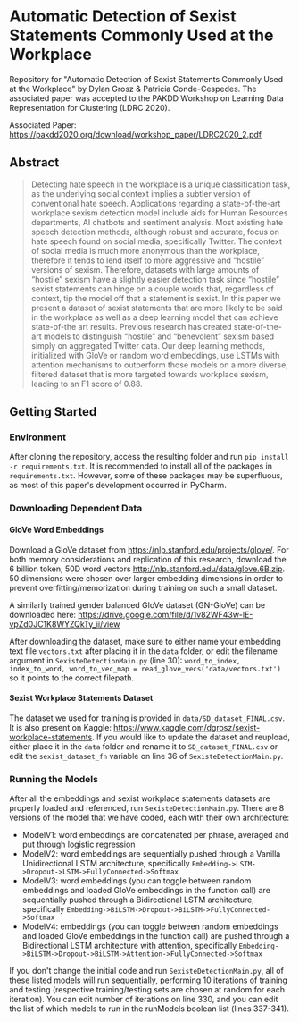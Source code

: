 # Automatic Detection of Sexist Statements Commonly Used at the Workplace

Repository for "Automatic Detection of Sexist Statements Commonly Used at the Workplace" by Dylan Grosz & Patricia Conde-Cespedes. The associated paper was accepted to the PAKDD Workshop on Learning Data Representation for Clustering (LDRC 2020).

Associated Paper: https://pakdd2020.org/download/workshop_paper/LDRC2020_2.pdf

## Abstract
> Detecting hate speech in the workplace is a unique classification task, as the underlying social context implies a subtler version of conventional hate speech. Applications regarding a state-of-the-art workplace sexism detection model include aids for Human Resources departments, AI chatbots and sentiment analysis. Most existing hate speech detection methods, although robust and accurate, focus on hate speech found on social media, specifically Twitter. The context of social media is much more anonymous than the workplace, therefore it tends to lend itself to more aggressive and “hostile” versions of sexism. Therefore, datasets with large amounts of “hostile” sexism have a slightly easier detection task since “hostile” sexist statements can hinge on a couple words that, regardless of context, tip the model off that a statement is sexist. In this paper we present a dataset of sexist statements that are more likely to be said in the workplace as well as a deep learning model that can achieve state-of-the art results. Previous research has created state-of-the-art models to distinguish “hostile” and “benevolent” sexism based simply on aggregated Twitter data. Our deep learning methods, initialized with GloVe or random word embeddings, use LSTMs with attention mechanisms to outperform those models on a more diverse, filtered dataset that is more targeted towards workplace sexism, leading to an F1 score of 0.88.

## Getting Started

### Environment

After cloning the repository, access the resulting folder and run ```pip install -r requirements.txt```. It is recommended to install all of the packages in ```requirements.txt```. However, some of these packages may be superfluous, as most of this paper's development occurred in PyCharm.

### Downloading Dependent Data

#### GloVe Word Embeddings
Download a GloVe dataset from https://nlp.stanford.edu/projects/glove/. For both memory considerations and replication of this research, download the 6 billion token, 50D word vectors http://nlp.stanford.edu/data/glove.6B.zip. 50 dimensions were chosen over larger embedding dimensions in order to prevent overfitting/memorization during training on such a small dataset.

A similarly trained gender balanced GloVe dataset (GN-GloVe) can be downloaded here: https://drive.google.com/file/d/1v82WF43w-lE-vpZd0JC1K8WYZQkTy_ii/view

After downloading the dataset, make sure to either name your embedding text file ```vectors.txt``` after placing it in the ```data``` folder, or edit the filename argument in ```SexisteDetectionMain.py``` (line 30): ```word_to_index, index_to_word, word_to_vec_map = read_glove_vecs('data/vectors.txt')``` so it points to the correct filepath.

#### Sexist Workplace Statements Dataset

The dataset we used for training is provided in ```data/SD_dataset_FINAL.csv```. It is also present on Kaggle: https://www.kaggle.com/dgrosz/sexist-workplace-statements. If you would like to update the dataset and reupload, either place it in the ```data``` folder and rename it to ```SD_dataset_FINAL.csv``` or edit the ```sexist_dataset_fn``` variable on line 36 of ```SexisteDetectionMain.py```.

### Running the Models

After all the embeddings and sexist workplace statements datasets are properly loaded and referenced, run ```SexisteDetectionMain.py```. There are 8 versions of the model that we have coded, each with their own architecture:
 - ModelV1: word embeddings are concatenated per phrase, averaged and put through logistic regression
 - ModelV2: word embeddings are sequentially pushed through a Vanilla Unidirectional LSTM architecture, specifically ```Embedding->LSTM->Dropout->LSTM->FullyConnected->Softmax```
 - ModelV3: word embeddings (you can toggle between random embeddings and loaded GloVe embeddings in the function call) are sequentially pushed through a Bidirectional LSTM architecture, specifically ```Embedding->BiLSTM->Dropout->BiLSTM->FullyConnected->Softmax```
 - ModelV4: embeddings (you can toggle between random embeddings and loaded GloVe embeddings in the function call) are pushed through a Bidirectional LSTM architecture with attention, specifically ```Embedding->BiLSTM->Dropout->BiLSTM->Attention->FullyConnected->Softmax```
 
If you don't change the initial code and run ```SexisteDetectionMain.py```, all of these listed models will run sequentially, performing 10 iterations of training and testing (respective training/testing sets are chosen at random for each iteration). You can edit number of iterations on line 330, and you can edit the list of which models to run in the runModels boolean list (lines 337-341).
